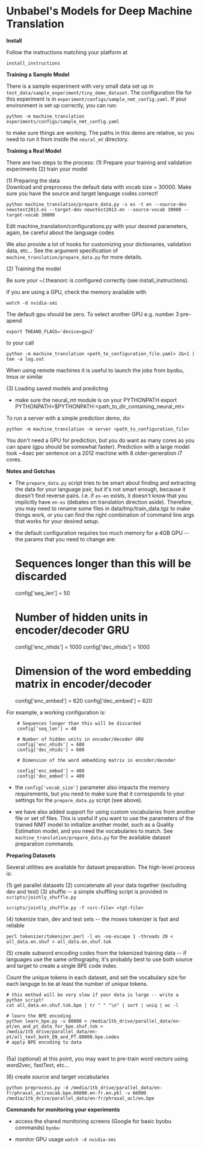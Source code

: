 # Unbabel's Models for Deep Machine Translation

**Install**

Follow the instructions matching your platform at

    install_instructions

**Training a Sample Model**

There is a sample experiment with very small data set up in `test_data/sample_experiment/tiny_demo_dataset`. The 
configuration file for this experiment is in `experiment/configs/sample_nmt_config.yaml`. If your environment is set
up correctly, you can run:
```
python -m machine_translation experiments/configs/sample_nmt_config.yaml
```
to make sure things are working. The paths in this demo are relative, so you need to run it from inside the
`neural_mt` directory.

**Training a Real Model**

There are two steps to the  process: (1) Prepare your training and validation experiments (2) train your model

(1) Preparing the data          
Download and preprocess the default data with vocab size = 30000. Make sure you
have the source and target language codes correct!

    python machine_translation/prepare_data.py -s es -t en --source-dev newstest2013.es --target-dev newstest2013.en --source-vocab 30000 --target-vocab 30000

Edit machine_translation/configurations.py with your desired parameters, again,
be careful about the language codes

We also provide a lot of hooks for customizing your dictionaries, validation data, etc... See the argument specification
of `machine_translation/prepare_data.py` for more details. 

(2) Training the model            

Be sure your ~/.theanorc is configured correctly (see install_instructions). 

If you are using a GPU, check the memory available with 

    watch -d nvidia-smi

The default gpu should be zero. To select another GPU e.g. number 3 pre-apend

    export THEANO_FLAGS='device=gpu3'

to your call

    python -m machine_translation <path_to_configuration_file.yaml> 2&>1 | tee -a log.out 

When using remote machines it is useful to launch the jobs from byobu, tmux or
similar

(3) Loading saved models and predicting 

- make sure the neural_mt module is on your PYTHONPATH
    export PYTHONPATH=$PYTHONPATH:<path_to_dir_containing_neural_mt>

To run a server with a simple prediction demo, do:

    python -m machine_translation -m server <path_to_configuration_file>      
    
You don't need a GPU for prediction, but you do want as many cores as you can spare (gpu should be somewhat faster). 
Prediction with a large model took ~4sec per sentence on a 2012 machine with 8 older-generation i7 cores.


**Notes and Gotchas**

- The `prepare_data.py` script tries to be smart about finding and extracting
  the data for your language pair, but it's not smart enough, because it
  doesn't find reverse pairs. I.e. if `es-en` exists, it doesn't know that you
  implicitly have `en-es` (debates on translation direction aside). Therefore,
  you may need to rename some files in data/tmp/train_data.tgz to make things
  work, or you can find the right combination of command line args that works for
  your desired setup.

- the default configuration requires too much memory for a 4GB GPU -- the
  params that you need to change are: 
    # Sequences longer than this will be discarded
    config['seq_len'] = 50

    # Number of hidden units in encoder/decoder GRU
    config['enc_nhids'] = 1000
    config['dec_nhids'] = 1000

    # Dimension of the word embedding matrix in encoder/decoder
    config['enc_embed'] = 620
    config['dec_embed'] = 620


For example, a working configuration is:

```
    # Sequences longer than this will be discarded
    config['seq_len'] = 40

    # Number of hidden units in encoder/decoder GRU
    config['enc_nhids'] = 600
    config['dec_nhids'] = 600

    # Dimension of the word embedding matrix in encoder/decoder

    config['enc_embed'] = 400
    config['dec_embed'] = 400
```

- the `config['vocab_size']` parameter also impacts the memory requirements,
  but you need to make sure that it corresponds to your settings for the
  `prepare_data.py` script (see above).
  
- we have also added support for using custom vocabularies from another file or set of files. This is useful if 
you want to use the parameters of the trained NMT model to initialize another model, such as a Quality Estimation model, 
and you need the vocabularies to match. See `machine_translation/prepare_data.py` for the available dataset preparation
  commands.
  
  
**Preparing Datasets**

Several utilities are available for dataset preparation. The high-level process is:

(1) get parallel datasets
(2) concatenate all your data together (excluding dev and test)
(3) shuffle -- a simple shuffling script is provided in `scripts/jointly_shuffle.py`
```
scripts/jointly_shuffle.py -f <src-file> <tgt-file>
```
(4) tokenize train, dev and test sets -- the moses tokenizer is fast and reliable
```
perl tokenizer/tokenizer.perl -l en -no-escape 1 -threads 20 < all_data.en.shuf > all_data.en.shuf.tok
```
(5) create subword encoding codes from the tokenized training data -- if languages use the same orthography, 
it's probably best to use both source and target to create a single BPE code index.

Count the unique tokens in each dataset, and set the vocabulary size for each languge to be at least the 
number of unique tokens.
```
# this method will be very slow if your data is large -- write a python script!
cat all_data.en.shuf.tok.bpe | tr " " "\n" | sort | uniq | wc -l
```

```
# learn the BPE encoding
python learn_bpe.py -s 80000 < /media/1tb_drive/parallel_data/en-pt/en_and_pt_data_for_bpe.shuf.tok > /media/1tb_drive/parallel_data/en-pt/all_text_both_EN_and_PT.80000.bpe.codes
# apply BPE encoding to data


```
(5a) (optional) at this point, you may want to pre-train word vectors using word2vec, fastText, etc...

(6) create source and target vocabularies
```
python preprocess.py -d /media/1tb_drive/parallel_data/en-fr/phrasal_acl/vocab.bpe.66000.en-fr.en.pkl -v 66000 /media/1tb_drive/parallel_data/en-fr/phrasal_acl/en.bpe
```

**Commands for monitoring your experiments**

- access the shared monitoring screens (Google for basic byobu commands)
`byobu` 

- monitor GPU usage
`watch -d nvidia-smi`


